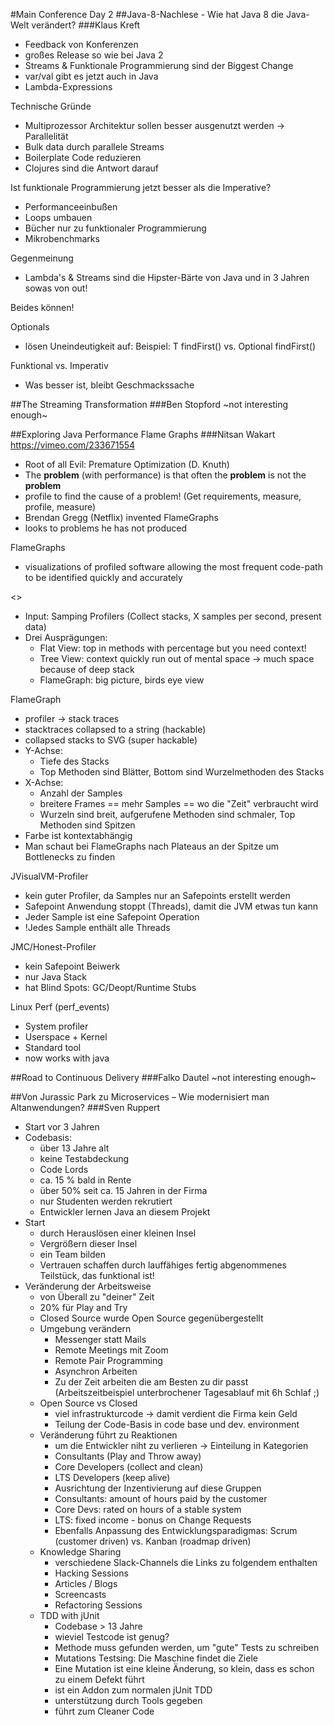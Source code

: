 #Main Conference Day 2
##Java-8-Nachlese - Wie hat Java 8 die Java-Welt verändert?
###Klaus Kreft
* Feedback von Konferenzen
* großes Release so wie bei Java 2
* Streams & Funktionale Programmierung sind der Biggest Change
* var/val gibt es jetzt auch in Java
* Lambda-Expressions

Technische Gründe
* Multiprozessor Architektur sollen besser ausgenutzt werden -> Parallelität
* Bulk data durch parallele Streams
* Boilerplate Code reduzieren
* Clojures sind die Antwort darauf

Ist funktionale Programmierung jetzt besser als die Imperative?
* Performanceeinbußen
* Loops umbauen
* Bücher nur zu funktionaler Programmierung
* Mikrobenchmarks

Gegenmeinung
* Lambda's & Streams sind die Hipster-Bärte von Java und in 3 Jahren sowas von out!

Beides können!

Optionals
* lösen Uneindeutigkeit auf:
Beispiel: T findFirst() vs. Optional<T> findFirst()

Funktional vs. Imperativ
* Was besser ist, bleibt Geschmackssache

##The Streaming Transformation
###Ben Stopford
~not interesting enough~

##Exploring Java Performance Flame Graphs
###Nitsan Wakart
https://vimeo.com/233671554
* Root of all Evil: Premature Optimization (D. Knuth)
* The **problem** (with performance) is that often the **problem** is not the **problem**
* profile to find the cause of a problem! (Get requirements, measure, profile, measure)
* Brendan Gregg (Netflix) invented FlameGraphs
* looks to problems he has not produced

FlameGraphs
* visualizations of profiled software allowing the most frequent code-path to be identified quickly and accurately

<<flamegraph picture>>

* Input: Samping Profilers (Collect stacks, X samples per second, present data)
* Drei Ausprägungen:
  * Flat View: top in methods with percentage but you need context!
  * Tree View: context quickly run out of mental space -> much space because of deep stack
  * FlameGraph: big picture, birds eye view

FlameGraph
* profiler -> stack traces
* stacktraces collapsed to a string (hackable)
* collapsed stacks to SVG (super hackable)
* Y-Achse: 
  * Tiefe des Stacks
  * Top Methoden sind Blätter, Bottom sind Wurzelmethoden des Stacks
* X-Achse:
  * Anzahl der Samples
  * breitere Frames == mehr Samples == wo die "Zeit" verbraucht wird
  * Wurzeln sind breit, aufgerufene Methoden sind schmaler, Top Methoden sind Spitzen
* Farbe ist kontextabhängig
* Man schaut bei FlameGraphs nach Plateaus an der Spitze um Bottlenecks zu finden

JVisualVM-Profiler
* kein guter Profiler, da Samples nur an Safepoints erstellt werden
* Safepoint Anwendung stoppt (Threads), damit die JVM etwas tun kann
* Jeder Sample ist eine Safepoint Operation
* !Jedes Sample enthält alle Threads

JMC/Honest-Profiler
* kein Safepoint Beiwerk
* nur Java Stack
* hat Blind Spots: GC/Deopt/Runtime Stubs  

Linux Perf (perf_events)
* System profiler
* Userspace + Kernel
* Standard tool
* now works with java

##Road to Continuous Delivery
###Falko Dautel
~not interesting enough~

##Von Jurassic Park zu Microservices – Wie modernisiert man Altanwendungen?
###Sven Ruppert
* Start vor 3 Jahren
* Codebasis:
  * über 13 Jahre alt
  * keine Testabdeckung
  * Code Lords
  * ca. 15 % bald in Rente
  * über 50% seit ca. 15 Jahren in der Firma
  * nur Studenten werden rekrutiert
  * Entwickler lernen Java an diesem Projekt
* Start 
  * durch Herauslösen einer kleinen Insel
  * Vergrößern dieser Insel 
  * ein Team bilden
  * Vertrauen schaffen durch lauffähiges fertig abgenommenes Teilstück, das funktional ist!
* Veränderung der Arbeitsweise
  * von Überall zu "deiner" Zeit
  * 20% für Play and Try
  * Closed Source wurde Open Source gegenübergestellt
  * Umgebung verändern
    * Messenger statt Mails
    * Remote Meetings mit Zoom
    * Remote Pair Programming
    * Asynchron Arbeiten
    * Zu der Zeit arbeiten die am Besten zu dir passt (Arbeitszeitbeispiel unterbrochener Tagesablauf mit 6h Schlaf ;)
  * Open Source vs Closed
    * viel infrastrukturcode -> damit verdient die Firma kein Geld
    * Teilung der Code-Basis in code base und dev. environment
  * Veränderung führt zu Reaktionen
    * um die Entwickler niht zu verlieren -> Einteilung in Kategorien
    * Consultants (Play and Throw away)
    * Core Developers (collect and clean)
    * LTS Developers (keep alive)
    * Ausrichtung der Inzentivierung auf diese Gruppen
    * Consultants: amount of hours paid by the customer
    * Core Devs: rated on hours of a stable system
    * LTS: fixed income - bonus on Change Requests
    * Ebenfalls Anpassung des Entwicklungsparadigmas: Scrum (customer driven) vs. Kanban (roadmap driven)
  * Knowledge Sharing
    * verschiedene Slack-Channels die Links zu folgendem enthalten
    * Hacking Sessions
    * Articles / Blogs
    * Screencasts
    * Refactoring Sessions
  * TDD with jUnit
    * Codebase > 13 Jahre
    * wieviel Testcode ist genug?
    * Methode muss gefunden werden, um "gute" Tests zu schreiben
    * Mutations Testsing: Die Maschine findet die Ziele
    * Eine Mutation ist eine kleine Änderung, so klein, dass es schon zu einem Defekt führt
    * ist ein Addon zum normalen jUnit TDD
    * unterstützung durch Tools gegeben
    * führt zum Cleaner Code